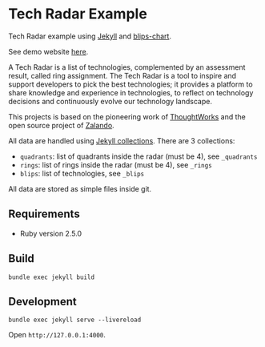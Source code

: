 # Tech Radar Example

Tech Radar example using [Jekyll](https://jekyllrb.com/) and [blips-chart](https://github.com/davideicardi/blips-chart).

See demo website [here](https://davideicardi.github.io/tech-radar-example/).

A Tech Radar is a list of technologies, complemented by an assessment result, called ring assignment.
The Tech Radar is a tool to inspire and support developers to pick the best technologies; it provides a platform to share knowledge and experience in technologies, to reflect on technology decisions and continuously evolve our technology landscape.

This projects is based on the pioneering work of [ThoughtWorks](https://www.thoughtworks.com/radar) and
the open source project of [Zalando](https://opensource.zalando.com/tech-radar/).

All data are handled using [Jekyll collections](https://jekyllrb.com/docs/collections/).
There are 3 collections:

- `quadrants`: list of quadrants inside the radar (must be 4), see `_quadrants`
- `rings`: list of rings inside the radar (must be 4), see `_rings`
- `blips`: list of technologies, see `_blips`

All data are stored as simple files inside git.

## Requirements

- Ruby version 2.5.0

## Build

```
bundle exec jekyll build
```

## Development

```
bundle exec jekyll serve --livereload
```

Open `http://127.0.0.1:4000`.